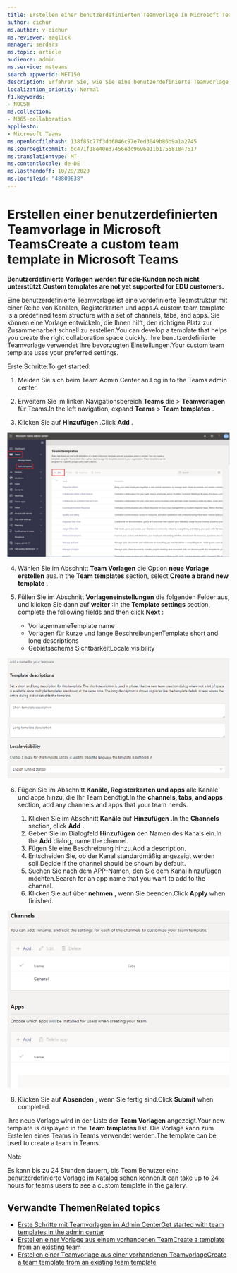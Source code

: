 ```yaml
---
title: Erstellen einer benutzerdefinierten Teamvorlage in Microsoft Teams
author: cichur
ms.author: v-cichur
ms.reviewer: aaglick
manager: serdars
ms.topic: article
audience: admin
ms.service: msteams
search.appverid: MET150
description: Erfahren Sie, wie Sie eine benutzerdefinierte Teamvorlage in Microsoft Teams erstellen.
localization_priority: Normal
f1.keywords:
- NOCSH
ms.collection:
- M365-collaboration
appliesto:
- Microsoft Teams
ms.openlocfilehash: 138f85c77f3dd6046c97e7ed3049b86b9a1a2745
ms.sourcegitcommit: bc471f18e40e37456edc9696e11b175581847617
ms.translationtype: MT
ms.contentlocale: de-DE
ms.lasthandoff: 10/29/2020
ms.locfileid: "48800638"
---
```

# <a name="create-a-custom-team-template-in-microsoft-teams"></a><span data-ttu-id="4e6cf-103">Erstellen einer benutzerdefinierten Teamvorlage in Microsoft Teams</span><span class="sxs-lookup"><span data-stu-id="4e6cf-103">Create a custom team template in Microsoft Teams</span></span>

<span data-ttu-id="4e6cf-104">**Benutzerdefinierte Vorlagen werden für edu-Kunden noch nicht unterstützt.**</span><span class="sxs-lookup"><span data-stu-id="4e6cf-104">**Custom templates are not yet supported for EDU customers.**</span></span>

<span data-ttu-id="4e6cf-105">Eine benutzerdefinierte Teamvorlage ist eine vordefinierte Teamstruktur mit einer Reihe von Kanälen, Registerkarten und apps.</span><span class="sxs-lookup"><span data-stu-id="4e6cf-105">A custom team template is a predefined team structure with a set of channels, tabs, and apps.</span></span> <span data-ttu-id="4e6cf-106">Sie können eine Vorlage entwickeln, die Ihnen hilft, den richtigen Platz zur Zusammenarbeit schnell zu erstellen.</span><span class="sxs-lookup"><span data-stu-id="4e6cf-106">You can develop a template that helps you create the right collaboration space quickly.</span></span> <span data-ttu-id="4e6cf-107">Ihre benutzerdefinierte Teamvorlage verwendet Ihre bevorzugten Einstellungen.</span><span class="sxs-lookup"><span data-stu-id="4e6cf-107">Your custom team template uses your preferred settings.</span></span>  

<span data-ttu-id="4e6cf-108">Erste Schritte:</span><span class="sxs-lookup"><span data-stu-id="4e6cf-108">To get started:</span></span>

1. <span data-ttu-id="4e6cf-109">Melden Sie sich beim Team Admin Center an.</span><span class="sxs-lookup"><span data-stu-id="4e6cf-109">Log in to the Teams admin center.</span></span>

2. <span data-ttu-id="4e6cf-110">Erweitern Sie im linken Navigationsbereich **Teams** die  >  **Teamvorlagen** für Teams.</span><span class="sxs-lookup"><span data-stu-id="4e6cf-110">In the left navigation, expand **Teams** > **Team templates** .</span></span>

3. <span data-ttu-id="4e6cf-111">Klicken Sie auf **Hinzufügen** .</span><span class="sxs-lookup"><span data-stu-id="4e6cf-111">Click **Add** .</span></span>

![Abbildung des Dialogfelds "Team Vorlagen" mit hervorgehobener Option "hinzufügen"](media/team-templates-new.png)

4. <span data-ttu-id="4e6cf-113">Wählen Sie im Abschnitt **Team Vorlagen** die Option **neue Vorlage erstellen** aus.</span><span class="sxs-lookup"><span data-stu-id="4e6cf-113">In the **Team templates** section, select **Create a brand new template** .</span></span>

5. <span data-ttu-id="4e6cf-114">Füllen Sie im Abschnitt **Vorlageneinstellungen** die folgenden Felder aus, und klicken Sie dann auf **weiter** :</span><span class="sxs-lookup"><span data-stu-id="4e6cf-114">In the **Template settings** section, complete the following fields and then click **Next** :</span></span>
    - <span data-ttu-id="4e6cf-115">Vorlagenname</span><span class="sxs-lookup"><span data-stu-id="4e6cf-115">Template name</span></span>
    - <span data-ttu-id="4e6cf-116">Vorlagen für kurze und lange Beschreibungen</span><span class="sxs-lookup"><span data-stu-id="4e6cf-116">Template short and long descriptions</span></span>
    - <span data-ttu-id="4e6cf-117">Gebietsschema Sichtbarkeit</span><span class="sxs-lookup"><span data-stu-id="4e6cf-117">Locale visibility</span></span>  

![Abbildung des Dialogfelds "Namenseinstellungen für Team Vorlagen"](media/template-add-a-name.png)

6. <span data-ttu-id="4e6cf-119">Fügen Sie im Abschnitt **Kanäle, Registerkarten und apps** alle Kanäle und apps hinzu, die Ihr Team benötigt.</span><span class="sxs-lookup"><span data-stu-id="4e6cf-119">In the **channels, tabs, and apps** section, add any channels and apps that your team needs.</span></span>

    1. <span data-ttu-id="4e6cf-120">Klicken Sie im Abschnitt **Kanäle** auf **Hinzufügen** .</span><span class="sxs-lookup"><span data-stu-id="4e6cf-120">In the **Channels** section, click **Add** .</span></span>
    2. <span data-ttu-id="4e6cf-121">Geben Sie im Dialogfeld **Hinzufügen** den Namen des Kanals ein.</span><span class="sxs-lookup"><span data-stu-id="4e6cf-121">In the **Add** dialog, name the channel.</span></span>
    3. <span data-ttu-id="4e6cf-122">Fügen Sie eine Beschreibung hinzu.</span><span class="sxs-lookup"><span data-stu-id="4e6cf-122">Add a description.</span></span>
    4. <span data-ttu-id="4e6cf-123">Entscheiden Sie, ob der Kanal standardmäßig angezeigt werden soll.</span><span class="sxs-lookup"><span data-stu-id="4e6cf-123">Decide if the channel should be shown by default.</span></span>
    5. <span data-ttu-id="4e6cf-124">Suchen Sie nach dem APP-Namen, den Sie dem Kanal hinzufügen möchten.</span><span class="sxs-lookup"><span data-stu-id="4e6cf-124">Search for an app name that you want to add to the channel.</span></span>
    6. <span data-ttu-id="4e6cf-125">Klicken Sie auf über **nehmen** , wenn Sie beenden.</span><span class="sxs-lookup"><span data-stu-id="4e6cf-125">Click **Apply** when finished.</span></span>

![Abbildung des Bildschirms der Team Vorlagen Kanäle, Registerkarten und Apps](media/template-channels-tabs-apps.png)

8. <span data-ttu-id="4e6cf-127">Klicken Sie auf **Absenden** , wenn Sie fertig sind.</span><span class="sxs-lookup"><span data-stu-id="4e6cf-127">Click **Submit** when completed.</span></span>

<span data-ttu-id="4e6cf-128">Ihre neue Vorlage wird in der Liste der **Team Vorlagen** angezeigt.</span><span class="sxs-lookup"><span data-stu-id="4e6cf-128">Your new template is displayed in the **Team templates** list.</span></span> <span data-ttu-id="4e6cf-129">Die Vorlage kann zum Erstellen eines Teams in Teams verwendet werden.</span><span class="sxs-lookup"><span data-stu-id="4e6cf-129">The template can be used to create a team in Teams.</span></span>

> [!Note]
> <span data-ttu-id="4e6cf-130">Es kann bis zu 24 Stunden dauern, bis Team Benutzer eine benutzerdefinierte Vorlage im Katalog sehen können.</span><span class="sxs-lookup"><span data-stu-id="4e6cf-130">It can take up to 24 hours for teams users to see a custom template in the gallery.</span></span>

## <a name="related-topics"></a><span data-ttu-id="4e6cf-131">Verwandte Themen</span><span class="sxs-lookup"><span data-stu-id="4e6cf-131">Related topics</span></span>

- [<span data-ttu-id="4e6cf-132">Erste Schritte mit Teamvorlagen im Admin Center</span><span class="sxs-lookup"><span data-stu-id="4e6cf-132">Get started with team templates in the admin center</span></span>](get-started-with-teams-templates-in-the-admin-console.md)
- [<span data-ttu-id="4e6cf-133">Erstellen einer Vorlage aus einem vorhandenen Team</span><span class="sxs-lookup"><span data-stu-id="4e6cf-133">Create a template from an existing team</span></span>](create-template-from-existing-team.md)
- [<span data-ttu-id="4e6cf-134">Erstellen einer Teamvorlage aus einer vorhandenen Teamvorlage</span><span class="sxs-lookup"><span data-stu-id="4e6cf-134">Create a team template from an existing team template</span></span>](create-template-from-existing-template.md)
